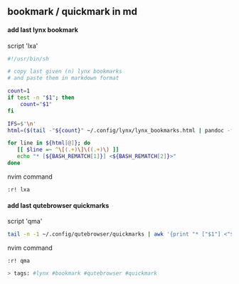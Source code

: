 bookmark / quickmark in md
---


#### add last lynx bookmark


script 'lxa'


```sh
#!/usr/bin/sh

# copy last given (n) lynx bookmarks
# and paste them in markdown format

count=1
if test -n "$1"; then
    count="$1"
fi

IFS=$'\n'
html=($(tail -"${count}" ~/.config/lynx/lynx_bookmarks.html | pandoc -f html -t markdown --wrap=none))

for line in ${html[@]}; do
   [[ $line =~ ^\[(.+)\]\((.+)\) ]]
   echo "* [${BASH_REMATCH[1]}] <${BASH_REMATCH[2]}>"
done
```


nvim command


```vim
:r! lxa
```


#### add last qutebrowser quickmarks


script 'qma'


```sh
tail -n -1 ~/.config/qutebrowser/quickmarks | awk '{print "* ["$1"] <"$2">"}'
```


nvim command


```vim
:r! qma
```


```sh
> tags: #lynx #bookmark #qutebrowser #quickmark
```

